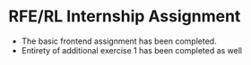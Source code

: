 # RFE/RL Internship Assignment

- The basic frontend assignment has been completed.
- Entirety of additional exercise 1 has been completed as well
